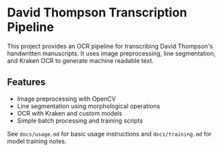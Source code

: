 # David Thompson Transcription Pipeline

This project provides an OCR pipeline for transcribing David Thompson's handwritten manuscripts. It uses image preprocessing, line segmentation, and Kraken OCR to generate machine readable text.

## Features
- Image preprocessing with OpenCV
- Line segmentation using morphological operations
- OCR with Kraken and custom models
- Simple batch processing and training scripts

See `docs/usage.md` for basic usage instructions and `docs/training.md` for model training notes.

